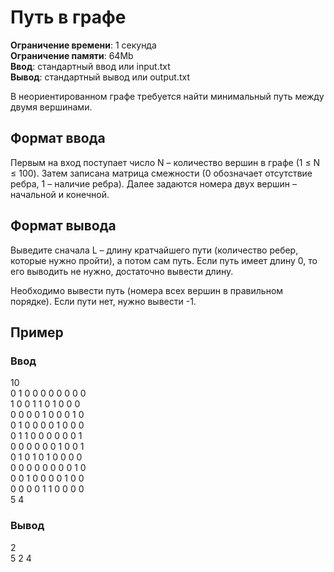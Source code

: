 # Путь в графе

**Ограничение времени**: 1 секунда  
**Ограничение памяти**: 64Mb  
**Ввод**: стандартный ввод или input.txt  
**Вывод**: стандартный вывод или output.txt

В неориентированном графе требуется найти минимальный путь между двумя вершинами.

## Формат ввода

Первым на вход поступает число N – количество вершин в графе (1 ≤ N ≤ 100). Затем записана матрица смежности (0 обозначает отсутствие ребра, 1 – наличие ребра). Далее задаются номера двух вершин – начальной и конечной.

## Формат вывода

Выведите сначала L – длину кратчайшего пути (количество ребер, которые нужно пройти), а потом сам путь. Если путь имеет длину 0, то его выводить не нужно, достаточно вывести длину.

Необходимо вывести путь (номера всех вершин в правильном порядке). Если пути нет, нужно вывести -1.

## Пример

### Ввод

10  
0 1 0 0 0 0 0 0 0 0  
1 0 0 1 1 0 1 0 0 0  
0 0 0 0 1 0 0 0 1 0  
0 1 0 0 0 0 1 0 0 0  
0 1 1 0 0 0 0 0 0 1  
0 0 0 0 0 0 1 0 0 1  
0 1 0 1 0 1 0 0 0 0  
0 0 0 0 0 0 0 0 1 0  
0 0 1 0 0 0 0 1 0 0  
0 0 0 0 1 1 0 0 0 0  
5 4

### Вывод

2  
5 2 4
